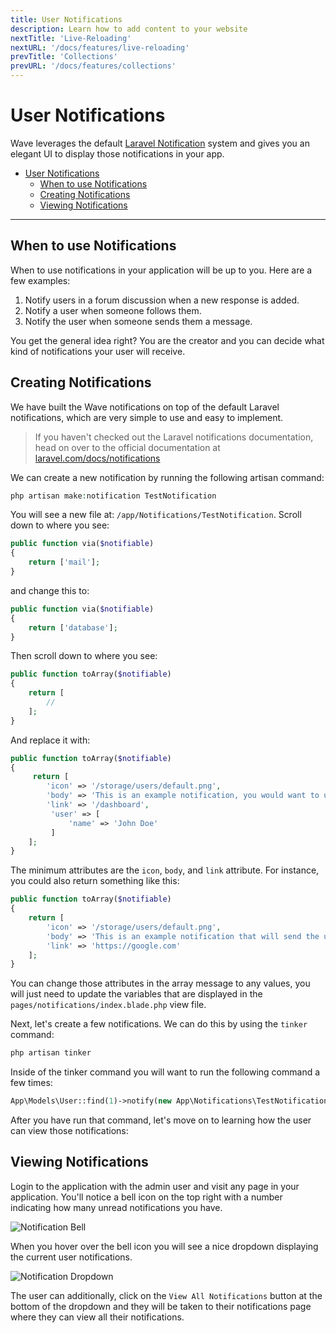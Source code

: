 ```yaml
---
title: User Notifications
description: Learn how to add content to your website
nextTitle: 'Live-Reloading'
nextURL: '/docs/features/live-reloading'
prevTitle: 'Collections'
prevURL: '/docs/features/collections'
---
```


<a name="user-notifications"></a>
# User Notifications

Wave leverages the default <a href="https://laravel.com/docs/notifications" target="_blank">Laravel Notification</a> system and gives you an elegant UI to display those notifications in your app.

- [User Notifications](#user-notifications)
  - [When to use Notifications](#when-to-use-notifications)
  - [Creating Notifications](#creating-notifications)
  - [Viewing Notifications](#viewing-notifications)

---

<a name="when-to-use"></a>
## When to use Notifications

When to use notifications in your application will be up to you. Here are a few examples:

1. Notify users in a forum discussion when a new response is added.
2. Notify a user when someone follows them.
3. Notify the user when someone sends them a message.

You get the general idea right? You are the creator and you can decide what kind of notifications your user will receive.

<a name="create-notifications"></a>
## Creating Notifications

We have built the Wave notifications on top of the default Laravel notifications, which are very simple to use and easy to implement.

> If you haven't checked out the Laravel notifications documentation, head on over to the official documentation at <a href="https://laravel.com/docs/notifications" target="_blank">laravel.com/docs/notifications</a>

We can create a new notification by running the following artisan command:

```php
php artisan make:notification TestNotification
```

You will see a new file at: `/app/Notifications/TestNotification`. Scroll down to where you see:

```php
public function via($notifiable)
{
    return ['mail'];
}
```

and change this to:

```php
public function via($notifiable)
{
    return ['database'];
}
```

Then scroll down to where you see:

```php
public function toArray($notifiable)
{
    return [
        //
    ];
}
```

And replace it with:

```php
public function toArray($notifiable)
{
     return [
        'icon' => '/storage/users/default.png',
        'body' => 'This is an example notification, you would want to update the link below to redirect the user to the correct place',
        'link' => '/dashboard',
         'user' => [
             'name' => 'John Doe'
         ]
    ];
}
```

The minimum attributes are the `icon`, `body`, and `link` attribute. For instance, you could also return something like this:

```php
public function toArray($notifiable)
{
    return [
        'icon' => '/storage/users/default.png',
        'body' => 'This is an example notification that will send the user to Google',
        'link' => 'https://google.com'
    ];
}
```

You can change those attributes in the array message to any values, you will just need to update the variables that are displayed in the `pages/notifications/index.blade.php` view file.

Next, let's create a few notifications. We can do this by using the `tinker` command:

```php
php artisan tinker
```

Inside of the tinker command you will want to run the following command a few times:

```php
App\Models\User::find(1)->notify(new App\Notifications\TestNotification);
```

After you have run that command, let's move on to learning how the user can view those notifications:

<a name="viewing-notifications"></a>
## Viewing Notifications

Login to the application with the admin user and visit any page in your application. You'll notice a bell icon on the top right with a number indicating how many unread notifications you have.

![Notification Bell](https://cdn.devdojo.com/images/april2021/notifications-bell.png)

When you hover over the bell icon you will see a nice dropdown displaying the current user notifications.

![Notification Dropdown](https://cdn.devdojo.com/images/april2021/notifications-dropdown.png)

The user can additionally, click on the `View All Notifications` button at the bottom of the dropdown and they will be taken to their notifications page where they can view all their notifications.